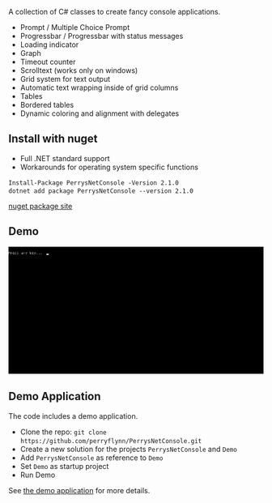 A collection of C# classes to create fancy console applications.

- Prompt / Multiple Choice Prompt
- Progressbar / Progressbar with status messages
- Loading indicator
- Graph
- Timeout counter
- Scrolltext (works only on windows)
- Grid system for text output
- Automatic text wrapping inside of grid columns
- Tables
- Bordered tables
- Dynamic coloring and alignment with delegates

## Install with nuget

- Full .NET standard support
- Workarounds for operating system specific functions

```
Install-Package PerrysNetConsole -Version 2.1.0
dotnet add package PerrysNetConsole --version 2.1.0
```

[nuget package site](https://www.nuget.org/packages/PerrysNetConsole)

## Demo

![Demo image](./doc/Demo-2019-07-07-17-31.gif)

## Demo Application

The code includes a demo application.

- Clone the repo: `git clone https://github.com/perryflynn/PerrysNetConsole.git`
- Create a new solution for the projects `PerrysNetConsole` and `Demo`
- Add `PerrysNetConsole` as reference to `Demo`
- Set `Demo` as startup project
- Run Demo

See [the demo application](./Demo/Program.cs) for more details.
